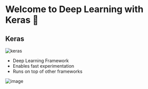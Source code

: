 # Welcome to Deep Learning with Keras :rocket:

## Keras

![keras](https://keras.io/img/logo.png)

- Deep Learning Framework
- Enables fast experimentation
- Runs on top of other frameworks

![image](https://i2.wp.com/semiengineering.com/wp-content/uploads/2018/01/MLvsDL.png?ssl=1)